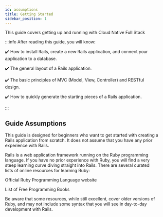 ```yaml
---
id: assumptions
title: Getting Started
sidebar_position: 1
---
```

This guide covers getting up and running with Cloud Native Full Stack

:::info After reading this guide, you will know:

:heavy_check_mark: How to install Rails, create a new Rails application, and connect your application to a database.

:heavy_check_mark: The general layout of a Rails application.

:heavy_check_mark: The basic principles of MVC (Model, View, Controller) and RESTful design.

:heavy_check_mark: How to quickly generate the starting pieces of a Rails application.

:::

## Guide Assumptions

This guide is designed for beginners who want to get started with creating a Rails application from scratch.
 It does not assume that you have any prior experience with Rails.

Rails is a web application framework running on the Ruby programming language. If you have no prior experience with 
Ruby, you will find a very steep learning curve diving straight into Rails.
There are several curated lists of online resources for learning Ruby:

Official Ruby Programming Language website

List of Free Programming Books

Be aware that some resources, while still excellent, cover older versions of Ruby, and may not include some 
syntax that you will see in day-to-day development with Rails.
